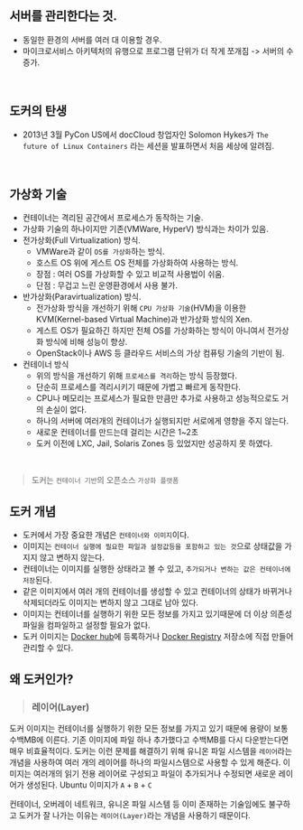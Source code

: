 ## 서버를 관리한다는 것. 
- 동일한 환경의 서버를 여러 대 이용할 경우.
- 마이크로서비스 아키텍처의 유행으로 프로그램 단위가 더 작게 쪼개짐 -> 서버의 수 증가.

<br/>

## 도커의 탄생
 - 2013년 3월 PyCon US에서 docCloud 창업자인 Solomon Hykes가 ```The future of Linux Containers``` 라는 세션을 발표하면서 처음 세상에 알려짐.

<br/>

## 가상화 기술
- 컨테이너는 격리된 공간에서 프로세스가 동작하는 기술.
- 가상화 기술의 하나이지만 기존(VMWare, HyperV) 방식과는 차이가 있음.
- 전가상화(Full Virtualization) 방식.
    - VMWare과 같이 ```OS를 가상화```하는 방식.
    - 호스트 OS 위에 게스트 OS 전체를 가상화하여 사용하는 방식.
    - 장점 : 여러 OS를 가상화할 수 있고 비교적 사용법이 쉬움.
    - 단점 : 무겁고 느린 운영환경에서 사용 불가.
- 반가상화(Paravirtualization) 방식.
    - 전가상화 방식을 개선하기 위해 ```CPU 가상화 기술```(HVM)을 이용한 KVM(Kernel-based Virtual Machine)과 반가상화 방식의 Xen.
    - 게스트 OS가 필요하긴 하지만 전체 OS를 가상화하는 방식이 아니여서 전가상화 방식에 비해 성능이 향상.
    - OpenStack이나 AWS 등 클라우드 서비스의 가상 컴퓨팅 기술의 기반이 됨.
- 컨테이너 방식
    - 위의 방식을 개선하기 위해 ```프로세스를 격리```하는 방식 등장했다.
    - 단순히 프로세스를 격리시키기 때문에 가볍고 빠르게 동작한다.
    - CPU나 메모리는 프로세스가 필요한 만큼만 추가로 사용하고 성능적으로도 거의 손실이 없다.
    - 하나의 서버에 여러개의 컨테이너가 실행되지만 서로에게 영향을 주지 않는다.
    - 새로운 컨테이너를 만드는데 걸리는 시간은 1~2초
    - 도커 이전에 LXC, Jail, Solaris Zones 등 있었지만 성공하지 못 하였다.

<br/>

> 도커는  ```컨테이너 기반```의 오픈소스 ```가상화 플랫폼```


## 도커 개념
- 도커에서 가장 중요한 개념은 ```컨테이너와 이미지```이다.
- 이미지는 ```컨테이너 실행에 필요한 파일과 설정값등을 포함하고 있는 것```으로 상태값을 가지지 않고 변하지 않는다.
- 컨테이너는 이미지를 실행한 상태라고 볼 수 있고, ```추가되거나 변하는 값은 컨테이너에 저장```된다.
- 같은 이미지에서 여러 개의 컨테이너를 생성할 수 있고 컨테이너의 상태가 바뀌거나 삭제되더라도 이미지는 변하지 않고 그대로 남아 있다.
- 이미지는 컨테이너를 실행하기 위한 모든 정보를 가지고 있기때문에 더 이상 의존성 파일을 컴파일하고 설정할 필요가 없다.
- 도커 이미지는 [Docker hub](https://hub.docker.com/)에 등록하거나 [Docker Registry](https://docs.docker.com/registry/) 저장소에 직접 만들어 관리할 수 있다.


## 왜 도커인가? 
>### 레이어(Layer)

도커 이미지는 컨테이너를 실행하기 위한 모든 정보를 가지고 있기 때문에 용량이 보통 수백MB에 이른다.
기존 이미지에 파일 하나 추가했다고 수백MB를 다시 다운받는다면 매우 비효율적이다. 
도커는 이런 문제를 해결하기 위해 유니온 파일 시스템을 ```레이어```라는 개념을 사용하여 여러 개의 레이어를 하나의 파일시스템으로 사용할 수 있게 해준다.
이미지는 여러개의 읽기 전용 레이어로 구성되고 파일이 추가되거나 수정되면 새로운 레이어가 생성된다.
Ubuntu 이미지가  `A` + `B` + `C`

컨테이너, 오버레이 네트워크, 유니온 파일 시스템 등 이미 존재하는 기술임에도 불구하고 도커가 잘 나가는 이유는 ```레이어(Layer)```라는 개념을 사용하기 때문이다.<br/>
